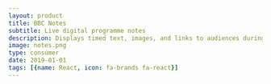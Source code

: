 ```yaml
---
layout: product
title: BBC Notes
subtitle: Live digital programme notes
description: Displays timed text, images, and links to audiences during live events, live broadcasts, and on-demand.
image: notes.png
type: consumer
date: 2019-01-01
tags: [{name: React, icon: fa-brands fa-react}]
---
```

